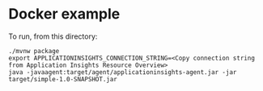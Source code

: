 # Docker example

To run, from this directory:

```
./mvnw package
export APPLICATIONINSIGHTS_CONNECTION_STRING=<Copy connection string from Application Insights Resource Overview>
java -javaagent:target/agent/applicationinsights-agent.jar -jar target/simple-1.0-SNAPSHOT.jar
```
